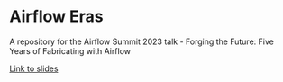 # Airflow Eras
A repository for the Airflow Summit 2023 talk - Forging the Future: Five Years of Fabricating with Airflow

[Link to slides](https://docs.google.com/presentation/d/1JZpEVOAle5oqUjBy2Wy_4GPe1amDZziiZ8A66NW1kSk/edit)
